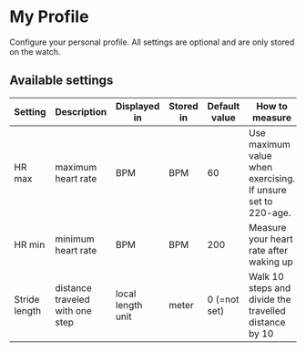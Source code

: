# My Profile

Configure your personal profile. All settings are optional and are only stored on the watch.

## Available settings

| Setting       | Description                     | Displayed in        | Stored in | Default value | How to measure                                                    |
| ------------- | ------------------------------- | ------------------- | --------- | ------------- | ----------------------------------------------------------------- |
| HR max        | maximum heart rate              | BPM                 | BPM       | 60            | Use maximum value when exercising.<br/> If unsure set to 220-age. |
| HR min        | minimum heart rate              | BPM                 | BPM       | 200           | Measure your heart rate after waking up                           |
| Stride length | distance traveled with one step | local length unit   | meter     | 0 (=not set)  | Walk 10 steps and divide the travelled distance by 10             |
